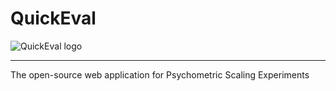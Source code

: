 <h1>QuickEval</h1>
<img src="http://i.imgur.com/NM08JLj.png" alt="QuickEval logo" height="" width="">

<hr>
The open-source web application for Psychometric Scaling Experiments